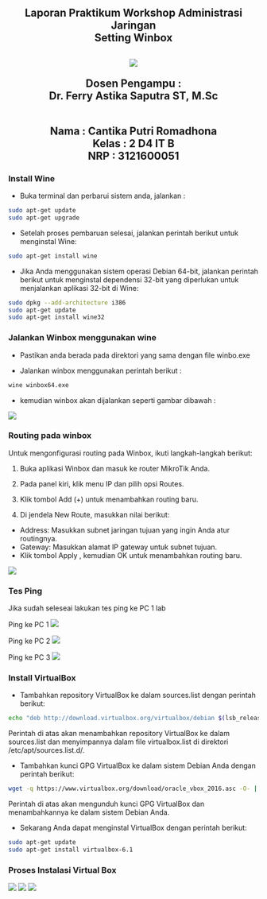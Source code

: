 <div align="center">
  <h2>Laporan Praktikum Workshop Administrasi Jaringan<br/>Setting Winbox<h2/>
  
  <img src="../asset/Logo_PENS.png" />
   
  <p align="center">
    Dosen Pengampu :
    <br />
    Dr. Ferry Astika Saputra ST, M.Sc
    <br/><br/>
    <p>
    Nama : Cantika Putri Romadhona <br/>
    Kelas : 2 D4 IT B <br/>
    NRP : 3121600051 <br/> 
    </p>
  </p>
</div>

### Install Wine

- Buka terminal dan perbarui sistem anda, jalankan :

```sh
sudo apt-get update
sudo apt-get upgrade
```

- Setelah proses pembaruan selesai, jalankan perintah berikut untuk menginstal Wine:

```sh
sudo apt-get install wine
```

- Jika Anda menggunakan sistem operasi Debian 64-bit, jalankan perintah berikut untuk menginstal dependensi 32-bit yang diperlukan untuk menjalankan aplikasi 32-bit di Wine:

```sh
sudo dpkg --add-architecture i386
sudo apt-get update
sudo apt-get install wine32
```

### Jalankan Winbox menggunakan wine

- Pastikan anda berada pada direktori yang sama dengan file winbo.exe

- Jalankan winbox menggunakan perintah berikut :

```sh
wine winbox64.exe
```

- kemudian winbox akan dijalankan seperti gambar dibawah :

<img src="./asset/winbox.png" />

### Routing pada winbox

Untuk mengonfigurasi routing pada Winbox, ikuti langkah-langkah berikut:

1. Buka aplikasi Winbox dan masuk ke router MikroTik Anda.

2. Pada panel kiri, klik menu IP dan pilih opsi Routes.

3. Klik tombol Add (+) untuk menambahkan routing baru.

4. Di jendela New Route, masukkan nilai berikut:

- Address: Masukkan subnet jaringan tujuan yang ingin Anda atur routingnya.
- Gateway: Masukkan alamat IP gateway untuk subnet tujuan.
- Klik tombol Apply , kemudian OK untuk menambahkan routing baru.

<img src="./asset/routing.png" />

### Tes Ping

Jika sudah seleseai lakukan tes ping ke PC 1 lab

Ping ke PC 1
<img src="./asset/ping1.png" />

Ping ke PC 2
<img src="./asset/routing2.png" />

Ping ke PC 3
<img src="./asset/routing3.png" />

### Install VirtualBox

- Tambahkan repository VirtualBox ke dalam sources.list dengan perintah berikut:

```sh
echo "deb http://download.virtualbox.org/virtualbox/debian $(lsb_release -sc) contrib" | sudo tee /etc/apt/sources.list.d/virtualbox.list
```
Perintah di atas akan menambahkan repository VirtualBox ke dalam sources.list dan menyimpannya dalam file virtualbox.list di direktori /etc/apt/sources.list.d/.

- Tambahkan kunci GPG VirtualBox ke dalam sistem Debian Anda dengan perintah berikut:

```sh
wget -q https://www.virtualbox.org/download/oracle_vbox_2016.asc -O- | sudo apt-key add -

```

Perintah di atas akan mengunduh kunci GPG VirtualBox dan menambahkannya ke dalam sistem Debian Anda.

- Sekarang Anda dapat menginstal VirtualBox dengan perintah berikut:

```sh
sudo apt-get update
sudo apt-get install virtualbox-6.1


```

### Proses Instalasi Virtual Box

<img  src="./asset/vb.png"/>
<img  src="./asset/vb2.png"/>
<img  src="./asset/vb3.png"/>

